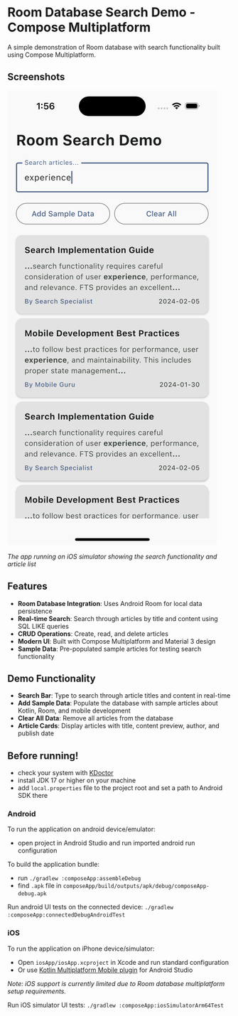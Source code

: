 # Room Database Search Demo - Compose Multiplatform

A simple demonstration of Room database with search functionality built using Compose Multiplatform.

## Screenshots

![App Screenshot](screenshots/simulator_screenshot.png)

*The app running on iOS simulator showing the search functionality and article list*

## Features

- **Room Database Integration**: Uses Android Room for local data persistence
- **Real-time Search**: Search through articles by title and content using SQL LIKE queries
- **CRUD Operations**: Create, read, and delete articles
- **Modern UI**: Built with Compose Multiplatform and Material 3 design
- **Sample Data**: Pre-populated sample articles for testing search functionality

## Demo Functionality

- **Search Bar**: Type to search through article titles and content in real-time
- **Add Sample Data**: Populate the database with sample articles about Kotlin, Room, and mobile development
- **Clear All Data**: Remove all articles from the database
- **Article Cards**: Display articles with title, content preview, author, and publish date


## Before running!
 - check your system with [KDoctor](https://github.com/Kotlin/kdoctor)
 - install JDK 17 or higher on your machine
 - add `local.properties` file to the project root and set a path to Android SDK there

### Android
To run the application on android device/emulator:  
 - open project in Android Studio and run imported android run configuration

To build the application bundle:
 - run `./gradlew :composeApp:assembleDebug`
 - find `.apk` file in `composeApp/build/outputs/apk/debug/composeApp-debug.apk`

Run android UI tests on the connected device: `./gradlew :composeApp:connectedDebugAndroidTest`

### iOS
To run the application on iPhone device/simulator:
 - Open `iosApp/iosApp.xcproject` in Xcode and run standard configuration
 - Or use [Kotlin Multiplatform Mobile plugin](https://plugins.jetbrains.com/plugin/14936-kotlin-multiplatform-mobile) for Android Studio

*Note: iOS support is currently limited due to Room database multiplatform setup requirements.*

Run iOS simulator UI tests: `./gradlew :composeApp:iosSimulatorArm64Test`

